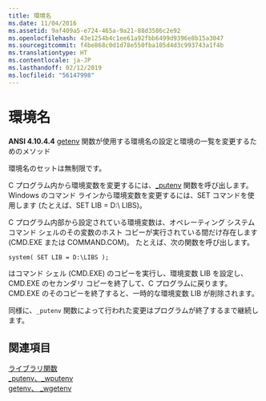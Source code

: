 ```yaml
---
title: 環境名
ms.date: 11/04/2016
ms.assetid: 9af409a5-e724-465a-9a21-88d3586c2e92
ms.openlocfilehash: 43e1254b4c1ee61a92fbb6499d9396e8b15a3047
ms.sourcegitcommit: f4be868c0d1d78e550fba105d4d3c993743a1f4b
ms.translationtype: HT
ms.contentlocale: ja-JP
ms.lasthandoff: 02/12/2019
ms.locfileid: "56147998"
---
```

# <a name="environment-names"></a>環境名

**ANSI 4.10.4.4** [getenv](../c-runtime-library/reference/getenv-wgetenv.md) 関数が使用する環境名の設定と環境の一覧を変更するためのメソッド

環境名のセットは無制限です。

C プログラム内から環境変数を変更するには、[_putenv](../c-runtime-library/reference/putenv-wputenv.md) 関数を呼び出します。 Windows のコマンド ラインから環境変数を変更するには、SET コマンドを使用します (たとえば、SET LIB = D:\ LIBS)。

C プログラム内部から設定されている環境変数は、オペレーティング システム コマンド シェルのその変数のホスト コピーが実行されている間だけ存在します (CMD.EXE または COMMAND.COM)。 たとえば、次の関数を呼び出します。

```
system( SET LIB = D:\LIBS );
```

はコマンド シェル (CMD.EXE) のコピーを実行し、環境変数 LIB を設定し、CMD.EXE のセカンダリ コピーを終了して、C プログラムに戻ります。 CMD.EXE のそのコピーを終了すると、一時的な環境変数 LIB が削除されます。

同様に、`_putenv` 関数によって行われた変更はプログラムが終了するまで継続します。

## <a name="see-also"></a>関連項目

[ライブラリ関数](../c-language/library-functions.md)<br/>
[_putenv、_wputenv](../c-runtime-library/reference/putenv-wputenv.md)<br/>
[getenv、 _wgetenv](../c-runtime-library/reference/getenv-wgetenv.md)
